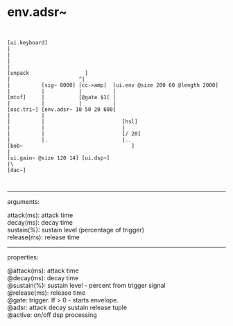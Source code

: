 # env.adsr~

```


[ui.keyboard]
|
|
|
|
[unpack                  ]
|                      ^|
|          [sig~ 8000] [cc->amp]  [ui.env @size 200 60 @length 2000]
|          |           |          |
[mtof]     |           [@gate $1( |
|          |           |          |
[osc.tri~] [env.adsr~ 10 50 20 600]
|          |
|          |                         [hsl]
|          |                         |
|          |                         [/ 20]
|          |.                        |..
[bob~                                   ]
|
[ui.gain~ @size 120 14] [ui.dsp~]
|\
[dac~]

            
```
---
arguments:

attack(ms): attack
            time<br>
decay(ms): decay
            time<br>
sustain(%): 
            sustain level (percentage of trigger)<br>
release(ms): release
            time<br>

---
properties:

@attack(ms): attack time<br>
@decay(ms): decay time<br>
@sustain(%): sustain level - percent from trigger signal<br>
@release(ms): release time<br>
@gate: trigger. If
            &gt; 0 - starts envelope.<br>
@adsr: attack decay sustain release
            tuple<br>
@active: on/off dsp
            processing<br>

